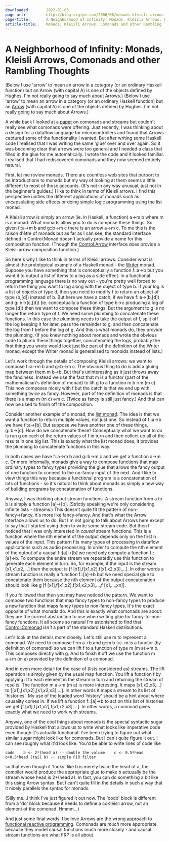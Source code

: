 ```yaml
---
downloaded:       2022-01-03
page-url:         http://blog.sigfpe.com/2006/06/monads-kleisli-arrows-comonads-and.html
page-title:       A Neighborhood of Infinity: Monads, Kleisli Arrows, Comonads and other Rambling Thoughts
article-title:    Monads, Kleisli Arrows, Comonads and other Rambling Thoughts
---
```

# A Neighborhood of Infinity: Monads, Kleisli Arrows, Comonads and other Rambling Thoughts

(Below I use 'arrow' to mean an arrow in a category (or an ordinary Haskell function) but an Arrow (with capital A) is one of the objects defined by Hughes. I'm not really going to say much about Arrows.)
(Below I use 'arrow' to mean an arrow in a category (or an ordinary Haskell function) but an [Arrow][1] (with capital A) is one of the objects defined by Hughes. I'm not really going to say much about Arrows.)

A while back I looked at a [paper][2] on comonads and streams but couldn't really see what comonads were offering. Just recently, I was thinking about a design for a dataflow language for microcontrollers and found that Arrows captured some of the functionality I wanted. But after writing some Haskell code I realised that I was writing the same 'glue' over and over again. So it was becoming clear that arrows were too general and I needed a class that filled in the glue for me automatically. I wrote the code and it looked familiar. I realised that I had rediscovered comonads and they now seemed entirely natural.

First, let me review monads. There are countless web sites that purport to be introductions to monads but my way of looking at them seems a little different to most of those accounts. (It's not in any way unusual, just not in the beginner's guides.) I like to think in terms of Kleisli arrows. I find this perspective unifies the different applications of monads such as encapsulating side effects or doing simple logic programming using the list monad.

A Kleisli arrow is simply an arrow (ie. in Haskell, a function) a→m b where m is a monad. What monads allow you to do is compose these things. So given f::a→m b and g::b→m c there is an arrow a→m c. To me this is the raison d'être of monads but as far as I can see, the standard interface defined in Control.Monad doesn't actually provide a name for this composition function. (Though the [Control.Arrow][3] interface does provide a Kleisli arrow composition function.)

So here's why I like to think in terms of Kleisli arrows: Consider what is almost the prototypical example of a Haskell monad - the [Writer][4] monad. Suppose you have something that is conceptually a function f::a→b but you want it to output a list of items to a log as a side effect. In a functional programming language there is no way out - you're pretty well forced to return the thing you want to log along with the object of type b. If your log is a list of objects of type d, then you need to modify f to return an object of type (b,\[d\]) instead of b. But here we have a catch, if we have f::a→(b,\[d\]) and g::b→(c,\[d\]) (ie. conceptually a function of type b→c producing a log of type \[d\]) then we want to compose these things. But the argument to g is no longer the return type of f. We need some plumbing to concatenate these functions. In this case the plumbing needs to take the output of f, split off the log keeping it for later, pass the remainder to g, and then concatenate the log from f before the log of g. And this is what monads do, they provide the plumbing. (If you knew nothing about monads and wrote the obvious code to plumb these things together, concatenating the logs, probably the first thing you wrote would look just like part of the definition of the Writer monad, except the Writer monad is generalised to monoids instead of lists.)

Let's work through the details of composing Kleisli arrows: we want to compose f::a→m b and g::b→m c. The obvious thing to do is add a gluing map between them m b→b. But that's uninteresting as it just throws away the fanciness. Instead we use the fact that m is a functor (part of the mathematician's definition of monad) to lift g to a function m b→m (m c). This now composes nicely with f but the catch is that we end up with something twice as fancy. However, part of the definition of monads is that there is a map m (m c)→m c. (Twice as fancy is still just fancy.) And that can now be used to finish off the composition.

Consider another example of a monad, the [list monad][5]. The idea is that we want a function to return multiple values, not just one. So instead of f::a→b we have f::a→\[b\]. But suppose we have another one of these things, g::b→\[c\]. How do we concatenate these? Conceptually what we want to do is run g on each of the return values of f in turn and then collect up all of the results in one big list. This is exactly what the list monad does, it provides the plumbing to concatenate functions in this way.

In both cases we have f::a→m b and g::b→m c and we get a function a→m c. Or more informally, monads give a way to compose functions that map ordinary types to fancy types providing the glue that allows the fancy output of one function to connect to the on-fancy input of the next. And I like to view things this way because a functional program is a concatenation of lots of functions - so it's natural to think about monads as simply a new way of building programs by concatenation of functions.

Anyway, I was thinking about stream functions. A stream function from a to b is simply a function \[a\]→\[b\]. (Strictly speaking we're only considering infinite lists - streams.) This doesn't quite fit the pattern of non-fancy→fancy, it's more like fancy→fancy. And that's what the Arrow interface allows us to do. But I'm not going to talk about Arrows here except to say that I started using them to write some stream code. But then I noticed that I was only interested in *causal* stream functions. This is a function where the nth element of the output depends only on the first n values of the input. This pattern fits many types of processing in dataflow applications such as audio processing. In order to compute the nth element of the output of a causal f::\[a\]→\[b\] we need only compute a function f::\[a\]→b. To compute the entire stream we repeatedly use this function to generate each element in turn. So, for example, if the input is the stream \[x1,x1,x2,...\] then the output is \[f \[x1\],f\[x1,x2\],f\[x1,x2,x3\],...\]. In other words a stream function is really a function f::\[a\]→b but we need special glue to concatenate them because the nth element of the output concatenation should look like g \[f \[x1\],f\[x1,x2\],f\[x1,x2,x3\],...,f \[x1,...,xn\]\].

If you followed that then you may have noticed the pattern. We want to compose two functions that map fancy types to non-fancy types to produce a new function that maps fancy types to non-fancy types. It's the exact opposite of what monads do. And this is exactly what comonads are about: they are the correct abstraction to use when writing glue for fancy-to-non-fancy functions. It all seems so natural I'm astonished to find that [Control.Comonad][6] *isn't* a part of the standard Haskell distributions.

Let's look at the details more closely. Let's still use m to represent a comonad. We need to compose f::m a→b and g::m b→c. m is a functor (by definition of comonad) so we can lift f to a function of type m (m a)→m b. This composes directly with g. And to finish it off we use the function m a→m (m a) provided by the definition of a comonad.

And in even more detail for the case of (lists considered as) streams. The lift operation is simply given by the usual map function. You lift a function f by applying it to each element in the stream in turn and returning the stream of results. The function m a→m (m a) is more interesting. It maps \[x1,x2,x3,...\] to \[\[x1\],\[x1,x2\],\[x1,x2,x3\],...\]. In other words it maps a stream to its list of 'histories'. My use of the loaded word 'history' should be a hint about where causality comes in. If we lift a function f::\[a\]→b to act on this list of histories we get \[f \[x1\],f\[x1,x2\],f\[x1,x2,x3\],...\]. In other words, a comonad gives exactly what we need to work with streams.

Anyway, one of the cool things about monads is the special syntactic sugar provided by Haskell that allows us to write what looks like imperative code even though it's actually functional. I've been trying to figure out what similar sugar might look like for comonads. But I can't quite figure it out. I can see roughly what it'd look like. You'd be able to write lines of code like  

```
codo    b <- 2*(head a) -- double the volume    c <- 0.5*head b+0.5*head (tail b) -- simple FIR filter
```

  
so that even though it 'looks' like b is merely twice the head of a, the compiler would produce the appropriate glue to make b actuually be the stream whose head is 2\*(head a). In fact, you can do something a bit like this using Arrow syntax. But I can't quite fill in the details in such a way that it nicely parallels the syntax for monads.

(Silly me...I think I've just figured it out now. The 'codo' block is different from a 'do' block because it needs to define a coKleisli arrow, not an element of the comonad. Hmmm...)

And just some final words: I believe Arrows are the wrong approach to [functional reactive programming][7]. Comonads are *much* more appropriate because they model causal functions much more closely - and causal stream functions are what FRP is all about.

[1]: http://www.haskell.org/arrows/
[2]: http://lambda-the-ultimate.org/node/988
[3]: http://www.haskell.org/ghc/docs/latest/html/libraries/base/Control-Arrow.html
[4]: http://cvs.haskell.org/Hugs/pages/libraries/mtl/Control-Monad-Writer.html
[5]: http://cvs.haskell.org/Hugs/pages/libraries/base/Data-List.html
[6]: http://www.eyrie.org/~zednenem/2004/hsce/Control.Comonad.html
[7]: http://www.haskell.org/frp/
